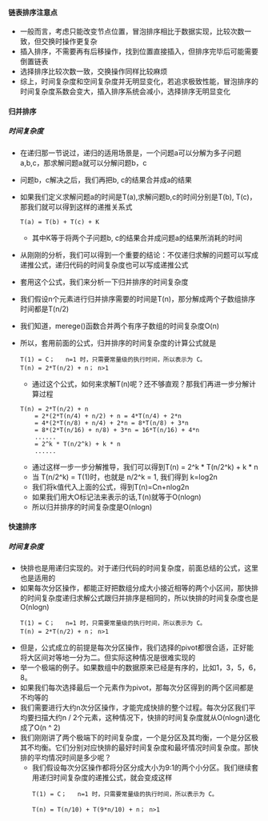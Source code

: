 #### 链表排序注意点
- 一般而言，考虑只能改变节点位置，冒泡排序相比于数据实现，比较次数一致，但交换时操作更复杂
- 插入排序，不需要再有后移操作，找到位置直接插入，但排序完毕后可能需要倒置链表
- 选择排序比较次数一致，交换操作同样比较麻烦
- 综上，时间复杂度和空间复杂度并无明显变化，若追求极致性能，冒泡排序的时间复杂度系数会变大，插入排序系统会减小，选择排序无明显变化

#### 归并排序
##### 时间复杂度
-  在递归那一节说过，递归的适用场景是，一个问题a可以分解为多子问题a,b,c，那求解问题a就可以分解问题b，c
-  问题b，c解决之后，我们再把b, c的结果合并成a的结果
-  如果我们定义求解问题a的时间是T(a),求解问题b,c的时间分别是T(b), T(c)，那我们就可以得到这样的递推关系式
    ```
    T(a) = T(b) + T(c) + K
    ```
    - 其中K等于将两个子问题b, c的结果合并成问题a的结果所消耗的时间

- 从刚刚的分析，我们可以得到一个重要的结论：不仅递归求解的问题可以写成递推公式，递归代码的时间复杂度也可以写成递推公式
- 套用这个公式，我们来分析一下归并排序的时间复杂度
- 我们假设n个元素进行归并排序需要的时间是T(n)，那分解成两个子数组排序时间都是T(n/2)
- 我们知道，merege()函数合并两个有序子数组的时间复杂度O(n)
- 所以，套用前面的公式，归并排序的时间复杂度的计算公式就是
    ```
    T(1) = C；   n=1 时，只需要常量级的执行时间，所以表示为 C。
    T(n) = 2*T(n/2) + n； n>1
    ```
    - 通过这个公式，如何来求解T(n)呢？还不够直观？那我们再进一步分解计算过程
    ```
    T(n) = 2*T(n/2) + n
        = 2*(2*T(n/4) + n/2) + n = 4*T(n/4) + 2*n
        = 4*(2*T(n/8) + n/4) + 2*n = 8*T(n/8) + 3*n
        = 8*(2*T(n/16) + n/8) + 3*n = 16*T(n/16) + 4*n
        ......
        = 2^k * T(n/2^k) + k * n
        ......
    ```
    - 通过这样一步一步分解推导，我们可以得到T(n) = 2^k * T(n/2^k) + k * n
    - 当 T(n/2^k) = T(1)时，也就是 n/2^k = 1, 我们得到 k=log2n
    - 我们将k值代入上面的公式，得到T(n)=Cn+nlog2n
    - 如果我们用大O标记法来表示的话,T(n)就等于O(nlogn)
    - 所以归并排序的时间复杂度是O(nlogn)

#### 快速排序
##### 时间复杂度
- 快排也是用递归实现的。对于递归代码的时间复杂度，前面总结的公式，这里也是适用的
- 如果每次分区操作，都能正好把数组分成大小接近相等的两个小区间，那快排的时间复杂度递归求解公式跟归并排序是相同的，所以快排的时间复杂度也是O(nlogn)
    ```
    T(1) = C；   n=1 时，只需要常量级的执行时间，所以表示为 C。
    T(n) = 2*T(n/2) + n； n>1
    ```
- 但是，公式成立的前提是每次分区操作，我们选择的pivot都很合适，正好能将大区间对等地一分为二。但实际这种情况是很难实现的
- 举一个极端的例子。如果数组中的数据原来已经是有序的，比如1，3，5，6，8。
- 如果我们每次选择最后一个元素作为pivot，那每次分区得到的两个区间都是不均等的
- 我们需要进行大约n次分区操作，才能完成快排的整个过程。每次分区我们平均要扫描大约n / 2个元素，这种情况下，快排的时间复杂度就从O(nlogn)退化成了O(n ^ 2)
- 我们刚刚讲了两个极端下的时间复杂度，一个是分区及其均衡，一个是分区极其不均衡。它们分别对应快排的最好时间复杂度和最坏情况时间复杂度。那快排的平均情况时间是多少呢？
  - 我们假设每次分区操作都将分区分成大小为9:1的两个小分区。我们继续套用递归时间复杂度的递推公式，就会变成这样
    ```
    T(1) = C；   n=1 时，只需要常量级的执行时间，所以表示为 C。

    T(n) = T(n/10) + T(9*n/10) + n； n>1
    ```